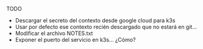 TODO

- Descargar el secreto del contexto desde google cloud para k3s
- Usar por defecto ese contexto recién descargado que no estará en git...
- Modificar el archivo NOTES.txt
- Exponer el puerto del servicio en k3s... ¿Cómo?